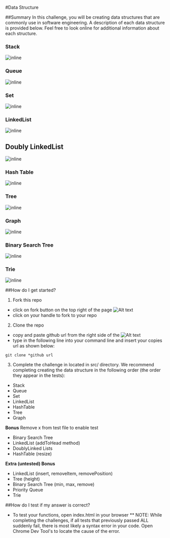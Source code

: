 #Data Structure

##Summary
In this challenge, you will be creating data structures that are commonly use in software engineering. A description of each data structure is provided below. Feel free to look online for additional information about each structure.

### Stack
![inline](./assets/stack.png)

### Queue
![inline](./assets/queue.png)

### Set
![inline](./assets/set.png)

### LinkedList
![inline](./assets/linked_list.png)

## Doubly LinkedList
![inline](./assets/doubly_linked.PNG)

### Hash Table
![inline](./assets/hash_table.png)

### Tree
![inline](./assets/tree.png)

### Graph
![inline](./assets/graph.gif)

### Binary Search Tree
![inline](./assets/binary.png)

### Trie
![inline](./assets/trie.jpg)

##How do I get started?
1. Fork this repo
  - click on fork button on the top right of the page ![Alt text](http://u.cubeupload.com/azai91/howtofork.png)
  - click on your handle to fork to your repo

2. Clone the repo
  - copy and paste github url from the right side of the ![Alt text](http://u.cubeupload.com/azai91/howtoclone.png)
  - type in the following line into your command line and insert your copies url as shown below:
  ````
  git clone *github url
  ````

3. Complete the challenge in located in src/ directory. We recommend completing creating the data structure in the following order (the order they appear in the tests):

- Stack
- Queue
- Set
- LinkedList
- HashTable
- Tree
- Graph

**Bonus**
Remove x from test file to enable test
- Binary Search Tree
- LinkedList (addToHead method)
- DoublyLinked Lists
- HashTable (resize)

**Extra (untested) Bonus**
- LinkedList (insert, removeItem, removePosition)
- Tree (height)
- Binary Search Tree (min, max, remove)
- Priority Queue
- Trie

##How do I test if my answer is correct?
* To test your functions, open index.html in your browser
** NOTE: While completing the challenges, if all tests that previously passed ALL suddenly fail, there is most likely a syntax error in your code. Open Chrome Dev Tool's to locate the cause of the error.
